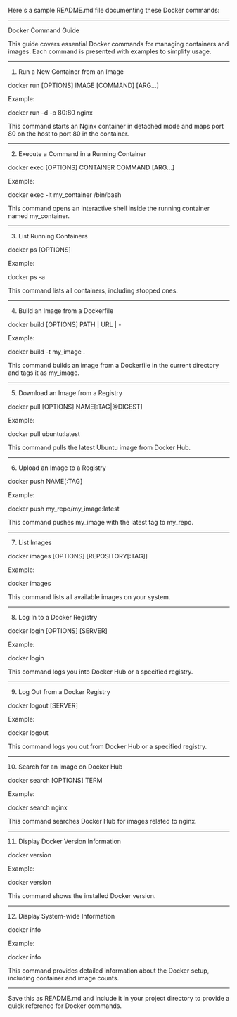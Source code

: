 Here's a sample README.md file documenting these Docker commands:


---

Docker Command Guide

This guide covers essential Docker commands for managing containers and images. Each command is presented with examples to simplify usage.


---

1. Run a New Container from an Image

docker run [OPTIONS] IMAGE [COMMAND] [ARG...]

Example:

docker run -d -p 80:80 nginx

This command starts an Nginx container in detached mode and maps port 80 on the host to port 80 in the container.


---

2. Execute a Command in a Running Container

docker exec [OPTIONS] CONTAINER COMMAND [ARG...]

Example:

docker exec -it my_container /bin/bash

This command opens an interactive shell inside the running container named my_container.


---

3. List Running Containers

docker ps [OPTIONS]

Example:

docker ps -a

This command lists all containers, including stopped ones.


---

4. Build an Image from a Dockerfile

docker build [OPTIONS] PATH | URL | -

Example:

docker build -t my_image .

This command builds an image from a Dockerfile in the current directory and tags it as my_image.


---

5. Download an Image from a Registry

docker pull [OPTIONS] NAME[:TAG|@DIGEST]

Example:

docker pull ubuntu:latest

This command pulls the latest Ubuntu image from Docker Hub.


---

6. Upload an Image to a Registry

docker push NAME[:TAG]

Example:

docker push my_repo/my_image:latest

This command pushes my_image with the latest tag to my_repo.


---

7. List Images

docker images [OPTIONS] [REPOSITORY[:TAG]]

Example:

docker images

This command lists all available images on your system.


---

8. Log In to a Docker Registry

docker login [OPTIONS] [SERVER]

Example:

docker login

This command logs you into Docker Hub or a specified registry.


---

9. Log Out from a Docker Registry

docker logout [SERVER]

Example:

docker logout

This command logs you out from Docker Hub or a specified registry.


---

10. Search for an Image on Docker Hub

docker search [OPTIONS] TERM

Example:

docker search nginx

This command searches Docker Hub for images related to nginx.


---

11. Display Docker Version Information

docker version

Example:

docker version

This command shows the installed Docker version.


---

12. Display System-wide Information

docker info

Example:

docker info

This command provides detailed information about the Docker setup, including container and image counts.


---

Save this as README.md and include it in your project directory to provide a quick reference for Docker commands.

